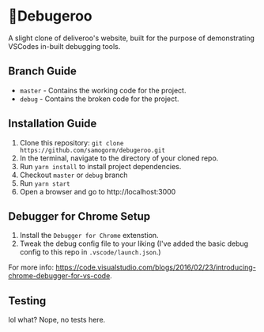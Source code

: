 # 🐛Debugeroo

A slight clone of deliveroo's website, built for the purpose of demonstrating VSCodes in-built debugging tools.

## Branch Guide
* `master` - Contains the working code for the project.
* `debug` - Contains the broken code for the project.

## Installation Guide

1. Clone this repository: `git clone https://github.com/samogorm/debugeroo.git`
2. In the terminal, navigate to the directory of your cloned repo.
3. Run `yarn install` to install project dependencies.
4. Checkout `master` or `debug` branch
5. Run `yarn start`
6. Open a browser and go to http://localhost:3000

## Debugger for Chrome Setup
1. Install the `Debugger for Chrome` extenstion.
2. Tweak the debug config file to your liking (I've added the basic debug config to this repo in `.vscode/launch.json`.)

For more info: https://code.visualstudio.com/blogs/2016/02/23/introducing-chrome-debugger-for-vs-code.

## Testing
lol what? Nope, no tests here.
